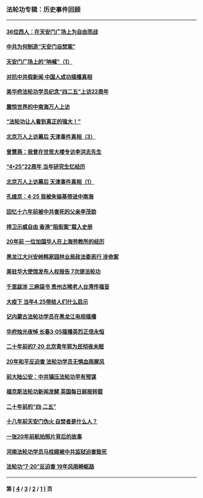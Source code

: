 ### 法轮功专辑：历史事件回顾
---
#### [36位西人：在天安门广场上为自由而战](../../pages/nf5793/n13390029.md?05310430) 
#### [中共为何制造“天安门自焚案”](../../pages/nf5793/n13183270.md?05310430) 
#### [天安门广场上的“呐喊”（1）](../../pages/nf5793/n13105277.md?05310430) 
#### [对抗中共假新闻 中国人成功插播真相](../../pages/nf5793/n12910618.md?05310430) 
#### [美华府法轮功学员纪念“四二五”上访22周年](../../pages/nf5793/n12904445.md?05310430) 
#### [震惊世界的中南海万人上访](../../pages/nf5793/n12903976.md?05310430) 
#### [“法轮功让人看到真正的强大！”](../../pages/nf5793/n12903195.md?05310430) 
#### [北京万人上访幕后 天津事件真相（3）](../../pages/nf5793/n12902807.md?05310430) 
#### [曾慧燕：我曾在世贸大楼专访李洪志先生](../../pages/nf5793/n12898729.md?05310430) 
#### [“4•25”22周年 当年研究生忆经历](../../pages/nf5793/n12894152.md?05310430) 
#### [北京万人上访幕后 天津事件真相（1）](../../pages/nf5793/n12885174.md?05310430) 
#### [孔维京：4·25 我被朱镕基带进中南海](../../pages/nf5793/n12864987.md?05310430) 
#### [回忆十六年前被中共害死的父亲李茂勋](../../pages/nf5793/n12880270.md?05310430) 
#### [捍卫示威自由 香港“阻街案”载入史册](../../pages/nf5793/n12811245.md?05310430) 
#### [20年前 一位加国华人在上海劳教所的经历](../../pages/nf5793/n12707932.md?05310430) 
#### [黑龙江大兴安岭韩家园林业局政法委恶行 涉命案](../../pages/nf5793/n12622815.md?05310430) 
#### [美驻华大使馆发布人权报告 7次提法轮功](../../pages/nf5793/n12520541.md?05310430) 
#### [千里跋涉 三麻袋书 贵州古稀老人台湾传福音](../../pages/nf5793/n12198750.md?05310430) 
#### [大疫下 当年4.25带给人们什么启示](../../pages/nf5793/n12058565.md?05310430) 
#### [记内蒙古法轮功学员在黑龙江电视插播](../../pages/nf5793/n11699194.md?05310430) 
#### [华府烛光夜悼 长春3·05插播英烈正信永恒](../../pages/nf5793/n11397432.md?05310430) 
#### [二十年前的7·20 北京青年郭为民彻夜未眠](../../pages/nf5793/n11354195.md?05310430) 
#### [20年和平反迫害 法轮功学员无惧血雨腥风](../../pages/nf5793/n11348279.md?05310430) 
#### [前大陆公安：中共镇压法轮功早有预谋](../../pages/nf5793/n11352168.md?05310430) 
#### [福克斯法轮功新闻发酵  英国每日邮报转载](../../pages/nf5793/n11285952.md?05310430) 
#### [二十年前的“四·二五”](../../pages/nf5793/n11207639.md?05310430) 
#### [十八年前天安门伪火 自焚者是什么人？](../../pages/nf5793/n10996556.md?05310430) 
#### [一张20年前航拍照片背后的故事](../../pages/nf5793/n10693797.md?05310430) 
#### [河南法轮功学员马桂娥被中共监狱迫害致死](../../pages/nf5793/n10684974.md?05310430) 
#### [法轮功“7‧20”反迫害 19年风雨崎岖路](../../pages/nf5793/n10570834.md?05310430) 

---
#### 第 [ [4](./4.md?05310430) / [3](./3.md?05310430) / [2](./2.md?05310430) / [1](./1.md?05310430) ] 页
